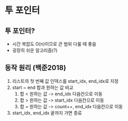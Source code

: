 # 투 포인터

## 투 포인터?
- 시간 복잡도 O(n)이므로 큰 범위 다룰 때 좋음
- 굉장히 쉬운 알고리즘(?)


## 동작 원리 (백준2018)
1. 리스트의 첫 번째 값 인덱스를 start_idx, end_idx로 지정
2. start ~ end 합과 원하는 값 비교
   1. 합 < 원하는 값 -> end_idx 다음칸으로 이동
   2. 합 > 원하는 값 -> start_idx 다음칸으로 이동
   3. 합 = 원하는 값 -> count++, end_idx 다음칸으로 이동
4. start_idx, end_idx 끝까지 가면 종료
